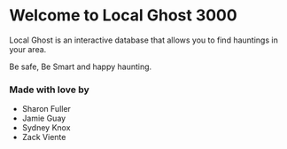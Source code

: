 # Welcome to Local Ghost 3000

Local Ghost is an interactive database that allows you to find hauntings in your area. 

Be safe, Be Smart and happy haunting.




### Made with love by

* Sharon Fuller
* Jamie Guay
* Sydney Knox
* Zack Viente
